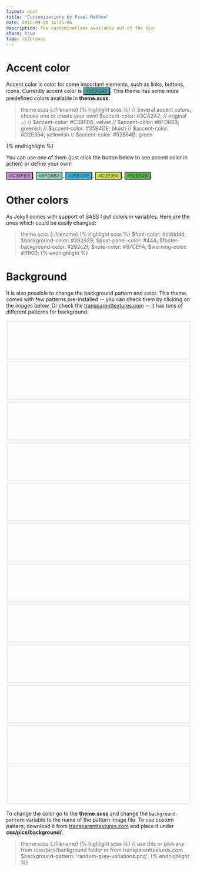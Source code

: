 ```yaml
---
layout: post
title: "Customizations by Pavel Makhov"
date: 2016-09-20 16:25:06
description: Few customizations available out of the box!
share: true
tags: reference
---
```


# Accent color

Accent color is color for some important elements, such as links, buttons, icons. Currently accent color is <button class="btn" style="background-color:#3CA2A2; color:#444444">#3CA2A2</button>. This theme has some more predefined colors available in **theme.scss**:

>theme.scss
{:.filename}
{% highlight scss %}
// Several accent colors, choose one or create your own!
$accent-color: #3CA2A2;     // original =)
// $accent-color: #C38FD6;   velvet
// $accent-color: #8FD6B3;   greenish
// $accent-color: #35B4DE;   bluish
// $accent-color: #D2E354;   yellowish
// $accent-color: #52B54B;   green

{% endhighlight %}

You can use one of them (just click the button below to see accent color in action) or define your own!

<button class="btn" style="background-color:#C38FD6; color:#444444">#C38FD6</button>, <button class="btn" style="background-color:#8FD6B3; color:#444444">#8FD6B3</button>, <button class="btn" style="background-color:#35B4DE; color:#444444">#35B4DE</button>, <button class="btn" style="background-color:#D2E354; color:#444444">#D2E354</button>, <button class="btn" style="background-color:#52B54B; color:#444444">#52B54B</button>.
 
<script>
  $('.btn').click(function(){
    var color = $(this).text();
    [].forEach.call($('a'), function(item) {
      item.style.color = color
    })
  })
</script>

<style>
  .label{
    cursor: default;
    border-radius: 5px;
    padding: 5px 8px;
  }
</style>

# Other colors

As Jekyll comes with support of SASS I put colors in variables. Here are the ones which could be easily changed:

>theme.scss
{:.filename}
{% highlight scss %}
$font-color: #dddddd;
$background-color: #292929;
$post-panel-color: #444;
$footer-background-color: #292c2f;
$note-color: #87CEFA;
$warning-color: #ffff00;
{% endhighlight %}

# Background

It is also possible to change the background pattern and color. This theme comes with few patterns pre-installed -- you can check them by clicking on the images below. Or check the [transparenttextures.com](https://www.transparenttextures.com/) -- it has tons of different patterns for background.

<style>
.pattern-list{
    list-style-type: none;
    padding: 0;
}
.pattern{
    height: 100px;
    box-shadow: 0 0 3px 2px rgba(0,0,0,.1);

}
.pattern:hover {
    box-shadow: 0 0 3px 2px rgba(0,0,0,.3);
    transition: box-shadow .2s ease;
    cursor: pointer;
}
.smthg{
    max-width: none !important;
}
.col-sm-6 {
    padding: 5px !important;
}
</style>

<ul class="pattern-list">
<li class="col-sm-6"><div class="pattern" style="background-image:url('{{ '/assets/css/pics/background/3px-tile.png' | relative_url }}')"></div></li>
<li class="col-sm-6"><div class="pattern" style="background-image:url('{{ '/assets/css/pics/background/asfalt-light.png' | relative_url }}')"></div></li>
<li class="col-sm-6"><div class="pattern" style="background-image:url('{{ '/assets/css/pics/background/black-linen.png' | relative_url }}')"></div></li>
<li class="col-sm-6"><div class="pattern" style="background-image:url('{{ '/assets/css/pics/background/food.png' | relative_url }}')"></div></li>
<li class="col-sm-6"><div class="pattern" style="background-image:url('{{ '/assets/css/pics/background/gplay.png' | relative_url }}')"></div></li>
<li class="col-sm-6"><div class="pattern" style="background-image:url('{{ '/assets/css/pics/background/green-dust-and-scratches.png' | relative_url }}')"></div></li>
<li class="col-sm-6"><div class="pattern" style="background-image:url('{{ '/assets/css/pics/background/hexellence.png' | relative_url }}')"></div></li>
<li class="col-sm-6"><div class="pattern" style="background-image:url('{{ '/assets/css/pics/background/random-grey-variations.png' | relative_url }}')"></div></li>
<li class="col-sm-6"><div class="pattern" style="background-image:url('{{ '/assets/css/pics/background/shley-tree-1.png' | relative_url }}')"></div></li>
<li class="col-sm-6"><div class="pattern" style="background-image:url('{{ '/assets/css/pics/background/subtle-grey.png' | relative_url }}')"></div></li>
<li class="col-sm-6"><div class="pattern" style="background-image:url('{{ '/assets/css/pics/background/xv.png' | relative_url }}')"></div></li>
<li class="col-sm-6"><div class="pattern" style="background-image:url('{{ '/assets/css/pics/background/triangles.png' | relative_url }}')"></div></li>
</ul>

<script>
  $('.pattern').click(function(){
    var source = this.style.backgroundImage;
    document.getElementsByTagName('body')[0].style.backgroundImage = source;
    console.log("url('" + source + "'))");
  })
</script>

To change the color go to the **theme.scss** and change the `background-pattern` variable to the name of the pattern image file. To use custom pattern, download it from [transparenttextures.com](https://www.transparenttextures.com/) and place it under **css/pics/background/**.

>theme.scss
{:.filename}
{% highlight scss %}
// use this or pick any from /css/pics/background folder or from transparenttextures.com
$background-pattern: 'random-grey-variations.png';
{% endhighlight %}
